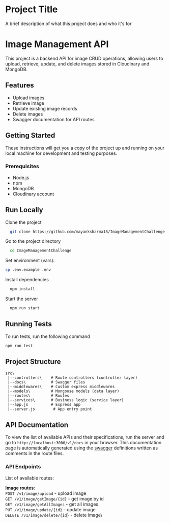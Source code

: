 
# Project Title

A brief description of what this project does and who it's for

# Image Management API

This project is a backend API for image CRUD operations, allowing users to upload, retrieve, update, and delete images stored in Cloudinary and MongoDB.

## Features

- Upload images 
- Retrieve image 
- Update existing image records
- Delete images 
- Swagger documentation for API routes


## Getting Started

These instructions will get you a copy of the project up and running on your local machine for development and testing purposes.

### Prerequisites

- Node.js
- npm
- MongoDB
- Cloudinary account


## Run Locally

Clone the project

```bash
  git clone https://github.com/mayanksharma18/ImageManagementChallenge.git
```

Go to the project directory

```bash
  cd ImageManagementChallenge
```

Set environment (vars):
```bash
cp .env.example .env
```
Install dependencies

```bash
  npm install
```

Start the server

```bash
  npm run start
```

## Running Tests

To run tests, run the following command

```bash
npm run test
```

## Project Structure

```
src\
 |--controllers\    # Route controllers (controller layer)
 |--docs\           # Swagger files
 |--middlewares\    # Custom express middlewares
 |--models\         # Mongoose models (data layer)
 |--routes\         # Routes
 |--services\       # Business logic (service layer)
 |--app.js          # Express app
 |--server.js        # App entry point
```

## API Documentation

To view the list of available APIs and their specifications, run the server and go to `http://localhost:3000/v1/docs` in your browser. This documentation page is automatically generated using the [swagger](https://swagger.io/) definitions written as comments in the route files.

### API Endpoints

List of available routes:

**Image routes**:\
`POST /v1/image/upload` - upload image\
`GET /v1/image/getImage/{id}` - get image by id\
`GET /v1/image/getAllImages` - get all images\
`PUT /v1/image/update/{id}` - update image \
`DELETE /v1/image/delete/{id}` - delete image\